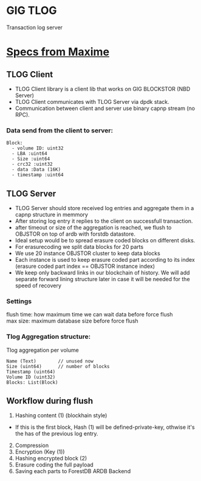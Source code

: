 # GIG TLOG 
Transaction log server

# [Specs from Maxime](https://github.com/g8os/tlog/blob/master/SPECS.md)

## TLOG Client

- TLOG Client library is a client lib that works on GIG BLOCKSTOR (NBD Server)
- TLOG Client communicates with TLOG Server via dpdk stack.
- Communication between client and server use binary capnp stream (no RPC).

### Data send from the client to server:
```
Block:
  - volume ID: uint32
  - LBA :uint64
  - Size :uint64
  - crc32 :uint32
  - data :Data (16K)
  - timestamp :uint64
 ```

## TLOG Server

- TLOG Server should store received log entries and aggregate them in a capnp structure in memmory
- After storing log entry it replies to the client on successfull transaction.
- after timeout or size of the aggregation is reached, we flush to OBJSTOR on top of ardb with forstdb datastore.
- Ideal setup would be to spread erasure coded blocks on different disks.
- For erasurecoding we split data blocks for 20 parts
- We use 20 instance OBJSTOR cluster to keep data blocks
- Each instance is used to keep erasure coded part according to its index (erasure coded part index == OBJSTOR instance index)
- We keep only backward links in our blockchain of history. We will add separate forward lining structure later in case it will be needed for the speed of recovery

### Settings

flush time: how maximum time we can wait data before force flush  
max size: maximum database size before force flush

### Tlog Aggregation structure:
Tlog aggregation per volume
```
Name (Text)        // unused now
Size (uint64)      // number of blocks
Timestamp (uint64)
Volume ID (uint32)
Blocks: List(Block)
```

## Workflow during flush

1. Hashing content (1) (blockhain style)
 - If this is the first block, Hash (1) will be defined-private-key, 
   othwise it's the has of the previous log entry.
2. Compression
3. Encryption (Key (1))
4. Hashing encrypted block (2)
5. Erasure coding the full payload
6. Saving each parts to ForestDB ARDB Backend
